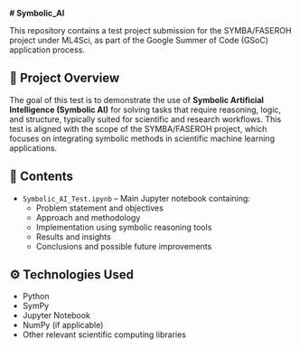 **# Symbolic_AI**

This repository contains a test project submission for the SYMBA/FASEROH project under ML4Sci, as part of the Google Summer of Code (GSoC) application process.

## 🧠 Project Overview

The goal of this test is to demonstrate the use of **Symbolic Artificial Intelligence (Symbolic AI)** for solving tasks that require reasoning, logic, and structure, typically suited for scientific and research workflows. This test is aligned with the scope of the SYMBA/FASEROH project, which focuses on integrating symbolic methods in scientific machine learning applications.

## 📁 Contents

- `Symbolic_AI_Test.ipynb` – Main Jupyter notebook containing:
  - Problem statement and objectives
  - Approach and methodology
  - Implementation using symbolic reasoning tools
  - Results and insights
  - Conclusions and possible future improvements

## ⚙️ Technologies Used

- Python
- SymPy
- Jupyter Notebook
- NumPy (if applicable)
- Other relevant scientific computing libraries
